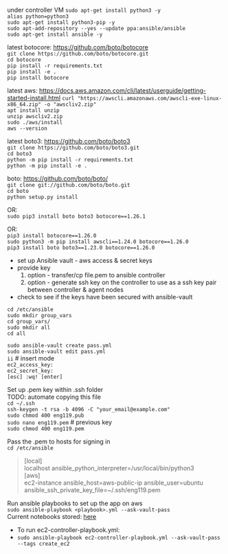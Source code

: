 under controller VM
`sudo apt-get install python3 -y`  
`alias python=python3`  
`sudo apt-get install python3-pip -y`  
`sudo apt-add-repository --yes --update ppa:ansible/ansible`  
`sudo apt-get install ansible -y`  

latest botocore: https://github.com/boto/botocore  
`git clone https://github.com/boto/botocore.git`  
`cd botocore`  
`pip install -r requirements.txt`  
`pip install -e .`  
`pip install botocore`  

latest aws: https://docs.aws.amazon.com/cli/latest/userguide/getting-started-install.html
`curl "https://awscli.amazonaws.com/awscli-exe-linux-x86_64.zip" -o "awscliv2.zip"`  
`apt install unzip`  
`unzip awscliv2.zip`  
`sudo ./aws/install`  
`aws --version`  

latest boto3: https://github.com/boto/boto3  
`git clone https://github.com/boto/boto3.git`  
`cd boto3`  
`python -m pip install -r requirements.txt`  
`python -m pip install -e .`  

boto: https://github.com/boto/boto/  
`git clone git://github.com/boto/boto.git`  
`cd boto`  
`python setup.py install`  

OR:  
`sudo pip3 install boto boto3 botocore==1.26.1`  

OR:  
`pip3 install botocore==1.26.0`  
`sudo python3 -m pip install awscli==1.24.0 botocore==1.26.0`  
`pip3 install boto boto3==1.23.0 botocore==1.26.0`  

- set up Ansible vault - aws access & secret keys
- provide key
    1. option - transfer/cp file.pem to ansible controller
    2. option - generate ssh key on the controller to use as a ssh key pair between controller & agent nodes
- check to see if the keys have been secured with ansible-vault


`cd /etc/ansible`  
`sudo mkdir group_vars`  
`cd group_vars/`  
`sudo mkdir all`  
`cd all`  

`sudo ansible-vault create pass.yml`  
`sudo ansible-vault edit pass.yml`  
`ii`   # insert mode  
`ec2_access_key: `  
`ec2_secret_key: `  
`[esc] :wq! [enter]`  

Set up .pem key within .ssh folder   
TODO: automate copying this file   
`cd ~/.ssh`  
`ssh-keygen -t rsa -b 4096 -C "your_email@example.com"`  
`sudo chmod 400 eng119.pub`  
`sudo nano eng119.pem`   # previous key  
`sudo chmod 400 eng119.pem`  

Pass the .pem to hosts for signing in  
`cd /etc/ansible`  
>[local]  
>localhost ansible_python_interpreter=/usr/local/bin/python3  
>[aws]  
>ec2-instance ansible_host=aws-public-ip ansible_user=ubuntu   ansible_ssh_private_key_file=~/.ssh/eng119.pem  


Run ansible playbooks to set up the app on aws  
`sudo ansible-playbook <playbook>.yml --ask-vault-pass`  
Current notebooks stored: [here](/ec2-ansible-playbooks)  
- To run ec2-controller-playbook.yml:  
- `sudo ansible-playbook ec2-controller-playbook.yml --ask-vault-pass --tags create_ec2`  
